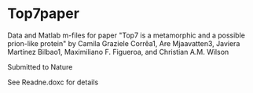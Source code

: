 # Top7paper
Data and Matlab m-files for paper "Top7 is a metamorphic and a possible prion-like protein" by 
Camila Graziele Corrêa1, Are Mjaavatten3, Javiera Martínez Bilbao1, Maximiliano F. Figueroa, and Christian A.M. Wilson

Submitted to Nature

See Readne.doxc for details
